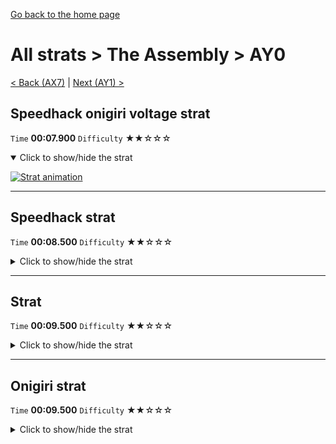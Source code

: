 [Go back to the home page](https://github.com/Doublevil/scbspeedrun)

# All strats > The Assembly > AY0

[< Back (AX7)](https://github.com/Doublevil/scbspeedrun/blob/main/levels/all_lvl/A/AX7.md) | [Next (AY1) >](https://github.com/Doublevil/scbspeedrun/blob/main/levels/all_lvl/A/AY1.md)

## Speedhack onigiri voltage strat

`Time` **00:07.900** `Difficulty` ★★☆☆☆
<details open>
  <summary>Click to show/hide the strat</summary>

  [![Strat animation](https://github.com/Doublevil/scbspeedrun/blob/main/media/levels/A/AY0_S_VoltageOnigiri.webp)](https://github.com/Doublevil/scbspeedrun/blob/main/media/levels/A/AY0_S_VoltageOnigiri.mp4?raw=true)
</details>

---
## Speedhack strat

`Time` **00:08.500** `Difficulty` ★★☆☆☆
<details>
  <summary>Click to show/hide the strat</summary>

  [![Strat animation](https://github.com/Doublevil/scbspeedrun/blob/main/media/levels/A/AY0_S_Strat.webp)](https://github.com/Doublevil/scbspeedrun/blob/main/media/levels/A/AY0_S_Strat.mp4?raw=true)

  **Notes**
  - With speedhack, try to run on the crumbling blocks as long as possible.
</details>

---
## Strat

`Time` **00:09.500** `Difficulty` ★★☆☆☆
<details>
  <summary>Click to show/hide the strat</summary>

  [![Strat animation](https://github.com/Doublevil/scbspeedrun/blob/main/media/levels/A/AY0_Strat.webp)](https://github.com/Doublevil/scbspeedrun/blob/main/media/levels/A/AY0_Strat.mp4?raw=true)
</details>

---
## Onigiri strat

`Time` **00:09.500** `Difficulty` ★★☆☆☆
<details>
  <summary>Click to show/hide the strat</summary>

  [![Strat animation](https://github.com/Doublevil/scbspeedrun/blob/main/media/levels/A/AY0_Onigiri.webp)](https://github.com/Doublevil/scbspeedrun/blob/main/media/levels/A/AY0_Onigiri.mp4?raw=true)
</details>
